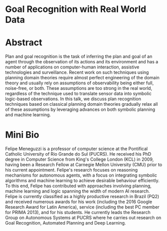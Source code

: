 # Goal Recognition with Real World Data
# Abstract
Plan and goal recognition is the task of inferring the plan and goal of an agent through the observation of its actions and its environment and has a number of applications on computer-human interaction, assistive technologies and surveillance. 
Recent work on such techniques using planning domain theories require almost perfect engineering of the domain theory and usually rely on assumptions of observability being either full, noise-free, or both.
These assumptions are too strong in the real world, regardless of the technique used to translate sensor data into symbolic logic-based observations. 
In this talk, we discuss plan recognition techniques based on classical planning domain theories gradually relax all of these assumptions by leveraging advances on both symbolic planning and machine learning.

# Mini Bio
Felipe Meneguzzi is a professor of computer science at the Pontifical Catholic University of Rio Grande do Sul (PUCRS). He received his PhD degree in Computer Science from King's College London (KCL) in 2009, having been a Research Fellow at Carnegie Mellon University (CMU) prior to his current appointment. Felipe's research focuses on reasoning mechanisms for autonomous agents, with a focus on integrating symbolic algorithms and machine learning to achieve desirable behaviour efficiently. To this end, Felipe has contributed with approaches involving planning, machine learning and logic spanning the width of modern AI research. Felipe is currently classified as a highly productive research in Brazil (PQ2) and received numerous awards for his work (including the 2016 Google Research Award for Latin America), service (including the best PC member for PRIMA 2013), and for his students. He currently leads the Research Group on Autonomous Systems at PUCRS where he carries out research on Goal Recognition, Automated Planning and Deep Learning. 
